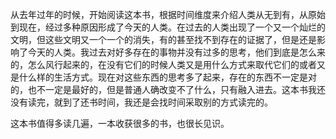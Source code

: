 从去年过年的时候，开始阅读这本书，根据时间维度来介绍人类从无到有，从原始到现在，经过多种原因形成了今天的人类。在过去的人类出现了一个又一个灿烂的文明，但这些文明又一个一个的消失，有的甚至找不到存在的证据了，但是还是影响了今天的人类。我过去对好多存在的事物并没有过多的思考，他们到底是怎么来的，怎么风行起来的，在没有它们的时候人类又是用什么方式来取代它们的或者又是什么样的生活方式。现在对这些东西的思考多了起来，存在的东西不一定是对的，也不一定是最好的，但是普通人确改变不了什么，只有融入进去。这本书我还没有读完，就到了还书时间，我还是会找时间采取别的方式读完的。

 这本书值得多读几遍，一本收获很多的书，也很长见识。
